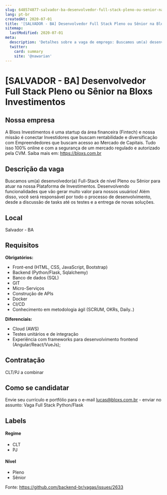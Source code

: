 ```yaml
---
slug: 648574877-salvador-ba-desenvolvedor-full-stack-pleno-ou-senior-na-bloxs-investimentos
lang: pt-br
createdAt: 2020-07-01
title: '[SALVADOR - BA] Desenvolvedor Full Stack Pleno ou Sênior na Bloxs Investimentos - Vaga de Emprego'
sitemap:
  lastModified: 2020-07-01
meta:
  description: 'Detalhes sobre a vaga de emprego: Buscamos um(a) desenvolvedor(a) Full-Stack de nível Pleno ou Sênior para atuar na nossa Plataforma de Investimentos. Desenvolvendo funcionalidades que vão gerar muito valor para nossos usuários! Além disso, você será responsável por todo o processo de desenvolvimento, desde a discussão de tasks até os testes e a entrega de novas soluções.'
  twitter:
    card: summary
    site: '@nawarian'
---
```


# [SALVADOR - BA] Desenvolvedor Full Stack Pleno ou Sênior na Bloxs Investimentos

## Nossa empresa

A Bloxs Investimentos é uma startup da área financeira (Fintech) e nossa missão é conectar Investidores que buscam rentabilidade e diversificação com Empreendedores que buscam acesso ao Mercado de Capitais. Tudo isso 100% online e com a segurança de um mercado regulado e autorizado pela CVM.
Saiba mais em: https://bloxs.com.br

## Descrição da vaga

Buscamos um(a) desenvolvedor(a) Full-Stack de nível Pleno ou Sênior para atuar na nossa Plataforma de Investimentos.
Desenvolvendo funcionalidades que vão gerar muito valor para nossos usuários! Além disso, você será responsável por todo o processo de desenvolvimento, desde a discussão de tasks até os testes e a entrega de novas soluções.

## Local

Salvador - BA

## Requisitos

**Obrigatórios:**
- Front-end (HTML, CSS, JavaScript, Bootstrap)
- Backend (Python/Flask, Sqlalchemy)
- Banco de dados (SQL)
- GIT
- Micro-Serviços
- Construção de APIs
- Docker
- CI/CD
- Conhecimento em metodologia ágil (SCRUM, OKRs, Daily..)

**Diferenciais:**
- Cloud (AWS)
- Testes unitários e de integração
- Experiência com frameworks para desenvolvimento frontend (Angular/React/VueJs);

## Contratação

CLT/PJ a combinar

## Como se candidatar

Envie seu currículo e portfólio para o e-mail lucas@bloxs.com.br - enviar no assunto: Vaga Full Stack Python/Flask

## Labels

#### Regime
- CLT
- PJ

#### Nível
- Pleno
- Sênior


Fonte: https://github.com/backend-br/vagas/issues/2633